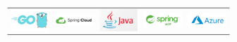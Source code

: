 <table>
  <tr>
    <td>
      <a href="https://github.com/AllUneedisS2/Dictionary/blob/main/Golang.md">
        <img src="images/Golang.jpeg" width="300" />
      </a>
    </td>
    <td>
      <a href="https://github.com/AllUneedisS2/Dictionary/blob/main/SpringCloud.md">
        <img src="images/SpringCloud.png" width="300" />
      </a>
    </td>
    <td>
      <a href="https://github.com/AllUneedisS2/Dictionary/blob/main/Java.md">
        <img src="images/Java.png" width="300" />
      </a>
    </td>
    <td>
      <a href="https://github.com/AllUneedisS2/Dictionary/blob/main/SpringAOP.md">
        <img src="images/SpringAOP.png" width="300" />
      </a>
    </td>
    <td>
      <a href="https://github.com/AllUneedisS2/Dictionary/blob/main/Azure.md">
        <img src="images/Azure.png" width="300" />
      </a>
    </td>
  </tr>
  <!-- 이미지가 더 있다면 아래처럼 새 행을 추가 -->
  <!--
  <tr>
    <td>...</td>
    <td>...</td>
    <td>...</td>
    <td>...</td>
    <td>...</td>
  </tr>
  -->
</table>
